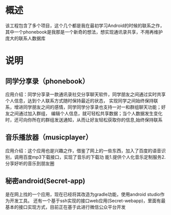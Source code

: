 # 概述
该工程包含了多个项目，这个几个都是我在最初学习Android的时候的联系之作，其中一个phonebook是我那是一个新奇的想法，想实现通讯录共享，不用再维护庞大的联系人数据库
# 说明
## 同学分享录（phonebook）
应用介绍：同学分享录一款通讯录社交分享聊天软件，同学朋友之间通过实时共享个人信息，达到个人联系方式随时保持最近的状态，
实现同学之间始终保持联系，增进同学朋友之间的感情，同学同学分享录也支持一对一和群组聊天功能；好友之间通过加入群组，
编辑个人信息，就可轻松共享数据；当个人数据发生变化时，还可向你所在的群组发送通知，从而让好友轻松获取你的信息,始终保持联系
## 音乐播放器（musicplayer）
应用介绍：这个应用也是兴趣之作，借鉴了网上的一些东西，加入了百度的语音识别，调用百度mp3下载接口，实现了音乐的下载功 能1.提供个人化音乐定制服务2.分享好听的音乐到朋友圈
## 秘密android(Secret-app)
是在网上找的一个应用，现在已经将其改造为gradle功能，使用android studio作为开发工具。
还有一个基于ssh实现的接口web应用(Secret-webapp)，里面有最基本的接口实现方式，目前正在基于此进行微信公众平台开发
